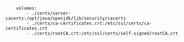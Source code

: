         volumes:
            - ./certs/server-cacerts:/opt/java/openjdk/lib/security/cacerts
            - ./certs/ca-certificates.crt:/etc/ssl/certs/ca-certificates.crt
            - ./certs/rootCA.crt:/etc/ssl/certs/self-signed/rootCA.crt